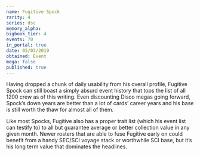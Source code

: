 ```yaml
---
name: Fugitive Spock
rarity: 4
series: dsc
memory_alpha:
bigbook_tier: 4
events: 70
in_portal: true
date: 05/03/2019
obtained: Event
mega: false
published: true
---
```


Having dropped a chunk of daily usability from his overall profile, Fugitive Spock can still boast a simply absurd event history that tops the list of all 1200 crew as of this writing. Even discounting Disco megas going forward, Spock’s down years are better than a lot of cards’ career years and his base is still worth the thaw for almost all of them.

Like most Spocks, Fugitive also has a proper trait list (which his event list can testify to) to all but guarantee average or better collection value in any given month. Newer rosters that are able to fuse Fugitive early on could benefit from a handy SEC/SCI voyage stack or worthwhile SCI base, but it’s his long term value that dominates the headlines.
